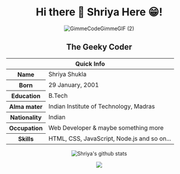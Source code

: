 <div align='center'>
<h1>Hi there 👋 Shriya Here 😁!</h1>

![GimmeCodeGimmeGIF (2)](https://user-images.githubusercontent.com/79325397/178118180-f5aabd0f-be54-428a-aa9a-05a8520ee916.gif)

<div>
<table>
<h2>The Geeky Coder</h2>
<thead>
<tr>
<th colspan="2">Quick Info</th>
</tr>
</thead>
<tbody>
<tr><th scope='row'>Name</th><td>Shriya Shukla</td></tr>
<tr><th scope='row'>Born</th><td><time datetime="2002-01-11 08:00">29 January, 2001</time></td></tr>
<tr><th scope='row'>Education</th><td>B.Tech</td></tr>
<tr><th scope='row'>Alma mater</th><td>Indian Institute of Technology, Madras</td></tr>
<tr><th scope='row'>Nationality</th><td>Indian</td></tr>
<tr><th scope='row'>Occupation</th><td>Web Developer & maybe something more</td></tr>
<tr><th scope='row'>Skills</th><td>HTML, CSS, JavaScript, Node.js and so on...</td></tr>
</tbody>
</table>
<div>
<img align="center" src="https://github-readme-stats.vercel.app/api?username=Shriya-2901&show_icons=true&include_all_commits=true&theme=radical" alt="Shriya's github stats" /><br/>


![](https://github-profile-summary-cards.vercel.app/api/cards/profile-details?username=Shriya-2901&theme=github_dark)</div>




</div>
</div>
